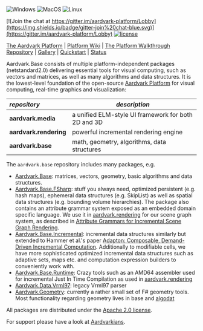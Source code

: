 ![Windows](https://github.com/aardvark-platform/aardvark.base/workflows/Windows/badge.svg)
![MacOS](https://github.com/aardvark-platform/aardvark.base/workflows/MacOS/badge.svg)
![Linux](https://github.com/aardvark-platform/aardvark.base/workflows/Linux/badge.svg)


[![Join the chat at https://gitter.im/aardvark-platform/Lobby](https://img.shields.io/badge/gitter-join%20chat-blue.svg)](https://gitter.im/aardvark-platform/Lobby)
[![license](https://img.shields.io/github/license/aardvark-platform/aardvark.base.svg)](https://github.com/aardvark-platform/aardvark.base/blob/master/LICENSE)

[The Aardvark Platform](https://aardvarkians.com/) |
[Platform Wiki](https://github.com/aardvarkplatform/aardvark.docs/wiki) | 
[The Platform Walkthrough Repository](https://github.com/aardvark-platform/walkthrough) |
[Gallery](https://github.com/aardvarkplatform/aardvark.docs/wiki/Gallery) | 
[Quickstart](https://github.com/aardvarkplatform/aardvark.docs/wiki/Quickstart-Windows) | 
[Status](https://github.com/aardvarkplatform/aardvark.docs/wiki/Status)

Aardvark.Base consists of multiple platform-independent packages (netstandard2.0) delivering essential tools for visual computing, such as vectors and matrices, as well as many algorithms and data structures.
It is the lowest-level foundation of the open-source [Aardvark Platform](https://github.com/aardvark-platform/aardvark.docs/wiki) for visual computing, real-time graphics and visualization:

*repository* | *description*
:-- | --- |
**aardvark.media** | a unified ELM-style UI framework for both 2D and 3D |
**aardvark.rendering** | powerful incremental rendering engine |
**aardvark.base** | math, geometry, algorithms, data structures |

The `aardvark.base` repository includes many packages, e.g.
 - [Aardvark.Base](https://www.nuget.org/packages/Aardvark.Base/): matrices, vectors, geometry, basic algorithms and data structures.
 - [Aardvark.Base.FSharp](https://www.nuget.org/packages/Aardvark.Base.FSharp/): stuff you always need, optimized persistent (e.g. hash maps), ephemeral data structures (e.g. SkipList) as well as spatial data structures (e.g. bounding volume hierarchies). The package also contains an attribute grammar system exposed as an embedded domain specific language. We use it in [aardvark.rendering](https://github.com/aardvark-platform/aardvark.base) for our scene graph system, as described in [Attribute Grammars for Incremental Scene Graph Rendering](https://www.vrvis.at/publications/pdfs/PB-VRVis-2019-004.pdf).
 - [Aardvark.Base.Incremental](https://www.nuget.org/packages/Aardvark.Base.Incremental/): incremental data structures similarly but extended to Hammer et al.'s paper [Adapton: Composable, Demand-Driven Incremental Computation](https://www.cs.umd.edu/~hammer/adapton/). Additionally to modifiable cells, we have more sophisticated optimized incremental data structures such as adaptive sets, maps etc. and computation expression builders to conveniently work with.
 - [Aardvark.Base.Runtime](https://www.nuget.org/packages/Aardvark.Base.Runtime/): Crazy tools such as an AMD64 assembler used for incremental Just In Time Compilation as used in [aardvark.rendering](https://github.com/aardvark-platform/aardvark.base)
 - [Aardvark.Data.Vrml97](https://www.nuget.org/packages/Aardvark.Data.Vrml97/): legacy Vrml97 parser
 - [Aardvark.Geometry](https://www.nuget.org/packages/Aardvark.Geometry/): currently a rather small set of F# geometry tools. Most functionality regarding geometry lives in base and [algodat](https://github.com/aardvark-platform/aardvark.algodat)

All packages are distributed under the [Apache 2.0 license](https://github.com/aardvark-platform/aardvark.base/blob/master/LICENSE).

For support please have a look at [Aardvarkians](https://aardvarkians.com).
